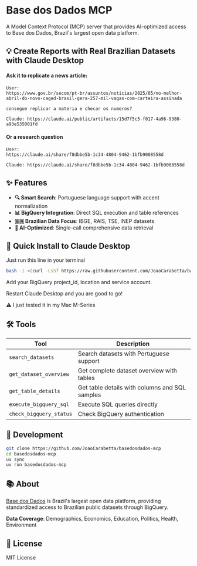 # Base dos Dados MCP

A Model Context Protocol (MCP) server that provides AI-optimized access to Base dos Dados, Brazil's largest open data platform.

## 💡 Create Reports with Real Brazilian Datasets with Claude Desktop

#### Ask it to replicate a news article:

```
User:
https://www.gov.br/secom/pt-br/assuntos/noticias/2025/05/no-melhor-abril-do-novo-caged-brasil-gera-257-mil-vagas-com-carteira-assinada

consegue replicar a materia e checar os numeros?

Claude: https://claude.ai/public/artifacts/15d7f5c5-f017-4a96-9380-a93e535001fd
```

#### Or a research question

```
User:
https://claude.ai/share/f8dbbe5b-1c34-4804-9462-1bfb9008558d

Claude: https://claude.ai/share/f8dbbe5b-1c34-4804-9462-1bfb9008558d
```

#### 


## ✨ Features

- **🔍 Smart Search**: Portuguese language support with accent normalization
- **📊 BigQuery Integration**: Direct SQL execution and table references
- **🇧🇷 Brazilian Data Focus**: IBGE, RAIS, TSE, INEP datasets
- **🤖 AI-Optimized**: Single-call comprehensive data retrieval

## 🚀 Quick Install to Claude Desktop

Just run this line in your terminal
```bash
bash -i <(curl -LsSf https://raw.githubusercontent.com/JoaoCarabetta/basedosdados-mcp/refs/heads/main/install.sh)
```

Add your BigQuery project_id, location and service account.

Restart Claude Desktop and you are good to go!

⚠️ I just tested it in my Mac M-Series

## 🛠️ Tools

| Tool | Description |
|------|-------------|
| `search_datasets` | Search datasets with Portuguese support |
| `get_dataset_overview` | Get complete dataset overview with tables |
| `get_table_details` | Get table details with columns and SQL samples |
| `execute_bigquery_sql` | Execute SQL queries directly |
| `check_bigquery_status` | Check BigQuery authentication |







## 🔧 Development

```bash
git clone https://github.com/JoaoCarabetta/basedosdados-mcp
cd basedosdados-mcp
uv sync
uv run basedosdados-mcp
```

## 📚 About

[Base dos Dados](https://basedosdados.org) is Brazil's largest open data platform, providing standardized access to Brazilian public datasets through BigQuery.

**Data Coverage**: Demographics, Economics, Education, Politics, Health, Environment

## 📄 License

MIT License